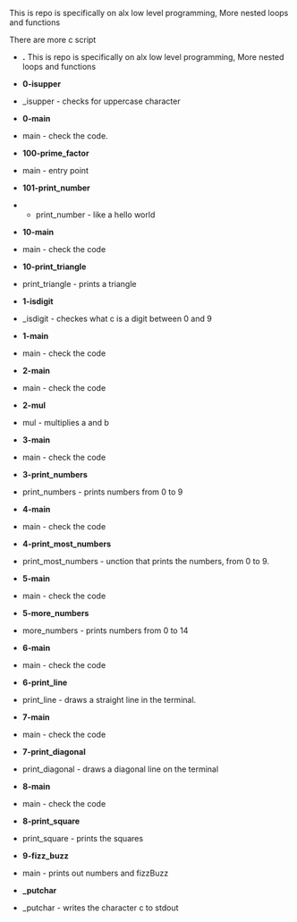 This is repo is specifically on alx low level programming, More nested loops and functions

There are more c script
- **.**
This is repo is specifically on alx low level programming, More nested loops and functions

- **0-isupper**
*  _isupper - checks for uppercase character

- **0-main**
*  main - check the code.

- **100-prime_factor**
*  main - entry point

- **101-print_number**
* * print_number - like a hello world

- **10-main**
*  main - check the code

- **10-print_triangle**
*  print_triangle - prints a triangle

- **1-isdigit**
*  _isdigit - checkes what c is a digit between 0 and 9

- **1-main**
*  main - check the code

- **2-main**
*  main - check the code

- **2-mul**
*  mul - multiplies a and b

- **3-main**
*  main - check the code

- **3-print_numbers**
*  print_numbers - prints numbers from 0 to 9

- **4-main**
*  main - check the code

- **4-print_most_numbers**
*  print_most_numbers - unction that prints the numbers, from 0 to 9.

- **5-main**
*  main - check the code

- **5-more_numbers**
*  more_numbers - prints numbers from 0 to 14

- **6-main**
*  main - check the code

- **6-print_line**
*  print_line - draws a straight line in the terminal.

- **7-main**
*  main - check the code

- **7-print_diagonal**
*  print_diagonal - draws a diagonal line on the terminal

- **8-main**
*  main - check the code

- **8-print_square**
*  print_square - prints the squares

- **9-fizz_buzz**
*  main - prints out numbers and fizzBuzz

- **_putchar**
*  _putchar - writes the character c to stdout

